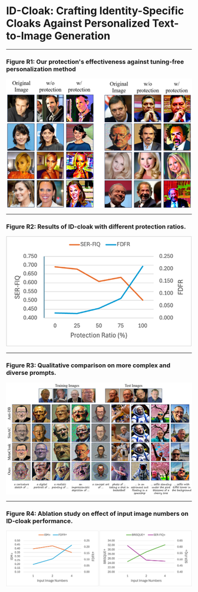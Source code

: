 # ID-Cloak: Crafting Identity-Specific Cloaks Against Personalized Text-to-Image Generation

---
### **Figure R1: Our protection's effectiveness against tuning-free personalization method**  
<p align="center">
  <img src="images/image1.png">
</p>


---
### **Figure R2: Results of ID-cloak with different protection ratios.**  
<p align="center">
  <img src="images/image2.png">
</p>


---
### **Figure R3: Qualitative comparison on more complex and diverse prompts.**  
<p align="center">
  <img src="images/image3.png">
</p>

---

### **Figure R4: Ablation study on effect of input image numbers on ID-cloak performance.**  

<p align="center">
  <img src="images/image4.png">
</p>

